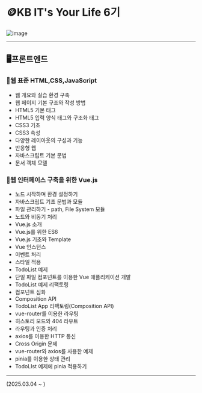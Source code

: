 # 🪙KB IT's Your Life 6기


![image](https://github.com/user-attachments/assets/7d426152-e4c0-4e40-a3e9-28947b945059)


---
## 🖥️프론트엔드

### 📍웹 표준 HTML,CSS,JavaScript
- 웹 개요와 실습 환경 구축
- 웹 페이지 기본 구조와 작성 방법
- HTML5 기본 태그
- HTML5 입력 양식 태그와 구조화 태그
- CSS3 기초
- CSS3 속성
- 다양한 레이아웃의 구성과 기능
- 반응형 웹
- 자바스크립트 기본 문법
- 문서 객체 모델

### 📍웹 인터페이스 구축을 위한 Vue.js
- 노드 시작하며 환경 설정하기
- 자바스크립트 기초 문법과 모듈
- 파일 관리하기 - path, File System 모듈
- 노드와 비동기 처리
- Vue.js 소개
- Vue.js를 위한 ES6
- Vue.js 기초와 Template
- Vue 인스턴스
- 이벤트 처리
- 스타일 적용
- TodoList 예제
- 단일 파일 컴포넌트를 이용한 Vue 애플리케이션 개발
- TodoList 예제 리팩토링
- 컴포넌트 심화
- Composition API
- TodoList App 리팩토링(Composition API)
- vue-router를 이용한 라우팅
- 히스토리 모드와 404 라우트
- 라우팅과 인증 처리
- axios를 이용한 HTTP 통신
- Cross Origin 문제
- vue-router와 axios를 사용한 예제
- pinia를 이용한 상태 관리
- TodoLIst 예제에 pinia 적용하기



---


(2025.03.04 ~ )
